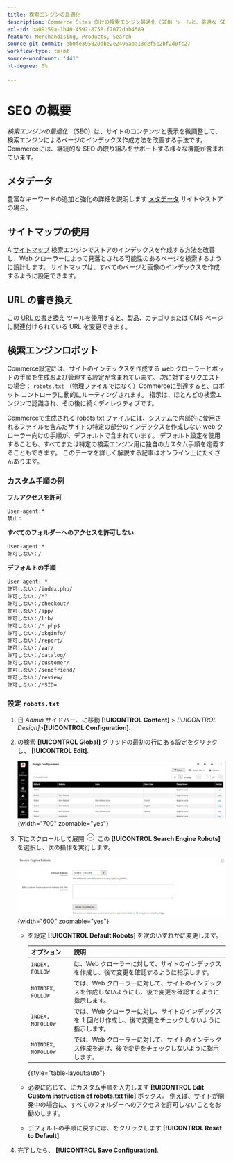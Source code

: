 ```yaml
---
title: 検索エンジンの最適化
description: Commerce Sites 向けの検索エンジン最適化（SEO）ツールと、最適な SEO のベストプラクティスについて説明します。
exl-id: ba09159a-1b40-4592-8758-f7072dab4589
feature: Merchandising, Products, Search
source-git-commit: eb0fe395020dbe2e2496aba13d2f5c2bf2d0fc27
workflow-type: tm+mt
source-wordcount: '441'
ht-degree: 0%

---
```


# SEO の概要

_検索エンジンの最適化_ （SEO）は、サイトのコンテンツと表示を微調整して、検索エンジンによるページのインデックス作成方法を改善する手法です。 Commerceには、継続的な SEO の取り組みをサポートする様々な機能が含まれています。

## メタデータ

豊富なキーワードの追加と強化の詳細を説明します [メタデータ](meta-data.md) サイトやストアの場合。

## サイトマップの使用

A [サイトマップ](sitemap-xml.md) 検索エンジンでストアのインデックスを作成する方法を改善し、Web クローラーによって見落とされる可能性のあるページを検索するように設計します。 サイトマップは、すべてのページと画像のインデックスを作成するように設定できます。

## URL の書き換え

この [URL の書き換え](url-rewrite.md) ツールを使用すると、製品、カテゴリまたは CMS ページに関連付けられている URL を変更できます。

## 検索エンジンロボット

Commerce設定には、サイトのインデックスを作成する web クローラーとボットの手順を生成および管理する設定が含まれています。 次に対するリクエストの場合： `robots.txt` （物理ファイルではなく）Commerceに到達すると、ロボット コントローラに動的にルーティングされます。 指示は、ほとんどの検索エンジンで認識され、その後に続くディレクティブです。

Commerceで生成される robots.txt ファイルには、システムで内部的に使用されるファイルを含んだサイトの特定の部分のインデックスを作成しない web クローラー向けの手順が、デフォルトで含まれています。 デフォルト設定を使用することも、すべてまたは特定の検索エンジン用に独自のカスタム手順を定義することもできます。 このテーマを詳しく解説する記事はオンライン上にたくさんあります。

### カスタム手順の例

**フルアクセスを許可**

    User-agent:*
    禁止：

**すべてのフォルダーへのアクセスを許可しない**

    User-agent:*
    許可しない：/

**デフォルトの手順**

    User-agent: *
    許可しない：/index.php/
    許可しない：/*?
    許可しない：/checkout/
    許可しない：/app/
    許可しない：/lib/
    許可しない：/*.php$
    許可しない：/pkginfo/
    許可しない：/report/
    許可しない：/var/
    許可しない：/catalog/
    許可しない：/customer/
    許可しない：/sendfriend/
    許可しない：/review/
    許可しない：/*SID=

### 設定 `robots.txt`

1. 日 _Admin_ サイドバー、に移動 **[!UICONTROL Content]** > _[!UICONTROL Design]_>**[!UICONTROL Configuration]**.

1. の検索 **[!UICONTROL Global]** グリッドの最初の行にある設定をクリックし、 **[!UICONTROL Edit]**.

   ![グローバル設計設定](./assets/design-configuration-grid.png){width="700" zoomable="yes"}

1. 下にスクロールして展開 ![展開セレクター](../assets/icon-display-expand.png) この **[!UICONTROL Search Engine Robots]** を選択し、次の操作を実行します。

   ![設計設定 – 検索エンジンロボット](./assets/design-configuration-search-engine-robots.png){width="600" zoomable="yes"}

   - を設定 **[!UICONTROL Default Robots]** を次のいずれかに変更します。

     | オプション | 説明 |
     |------|------------|
     | `INDEX, FOLLOW` | は、Web クローラーに対して、サイトのインデックスを作成し、後で変更を確認するように指示します。 |
     | `NOINDEX, FOLLOW` | では、Web クローラーに対して、サイトのインデックスを作成しないようにし、後で変更を確認するように指示します。 |
     | `INDEX, NOFOLLOW` | では、Web クローラーに対し、サイトのインデックスを 1 回だけ作成し、後で変更をチェックしないように指示します。 |
     | `NOINDEX, NOFOLLOW` | では、Web クローラーに対して、サイトのインデックス作成を避け、後で変更をチェックしないように指示します。 |

     {style="table-layout:auto"}

   - 必要に応じて、にカスタム手順を入力します **[!UICONTROL Edit Custom instruction of robots.txt file]** ボックス。 例えば、サイトが開発中の場合に、すべてのフォルダーへのアクセスを許可しないことをお勧めします。

   - デフォルトの手順に戻すには、をクリックします **[!UICONTROL Reset to Default]**.

1. 完了したら、 **[!UICONTROL Save Configuration]**.
